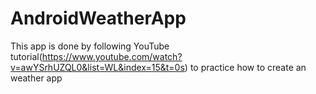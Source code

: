 # AndroidWeatherApp
This app is done by following YouTube tutorial(https://www.youtube.com/watch?v=awYSrhUZQL0&list=WL&index=15&t=0s)
to practice how to create an weather app